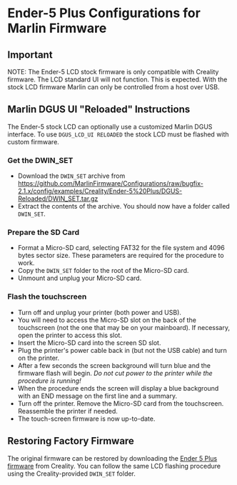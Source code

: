 # Ender-5 Plus Configurations for Marlin Firmware

## Important

NOTE: The Ender-5 LCD stock firmware is only compatible with Creality firmware. The LCD standard UI will not function. This is expected. With the stock LCD firmware Marlin can only be controlled from a host over USB.

## Marlin DGUS UI "Reloaded" Instructions

The Ender-5 stock LCD can optionally use a customized Marlin DGUS interface. To use `DGUS_LCD_UI RELOADED` the stock LCD must be flashed with custom firmware.

### Get the DWIN_SET

- Download the `DWIN_SET` archive from https://github.com/MarlinFirmware/Configurations/raw/bugfix-2.1.x/config/examples/Creality/Ender-5%20Plus/DGUS-Reloaded/DWIN_SET.tar.gz
- Extract the contents of the archive. You should now have a folder called `DWIN_SET`.

### Prepare the SD Card

- Format a Micro-SD card, selecting FAT32 for the file system and 4096 bytes sector size. These parameters are required for the procedure to work.
- Copy the `DWIN_SET` folder to the root of the Micro-SD card.
- Unmount and unplug your Micro-SD card.

### Flash the touchscreen

- Turn off and unplug your printer (both power and USB).
- You will need to access the Micro-SD slot on the back of the touchscreen (not the one that may be on your mainboard). If necessary, open the printer to access this slot.
- Insert the Micro-SD card into the screen SD slot.
- Plug the printer's power cable back in (but not the USB cable) and turn on the printer.
- After a few seconds the screen background will turn blue and the firmware flash will begin. _Do not cut power to the printer while the procedure is running!_
- When the procedure ends the screen will display a blue background with an END message on the first line and a summary.
- Turn off the printer. Remove the Micro-SD card from the touchscreen. Reassemble the printer if needed.
- The touch-screen firmware is now up-to-date.

## Restoring Factory Firmware

The original firmware can be restored by downloading the [Ender 5 Plus firmware](https://www.creality.com/download) from Creality. You can follow the same LCD flashing procedure using the Creality-provided `DWIN_SET` folder.
